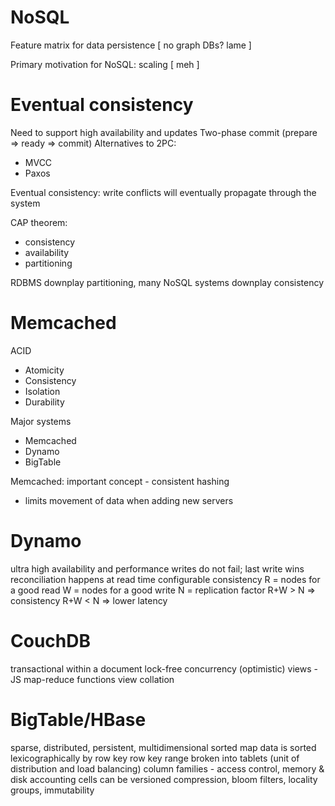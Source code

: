 # NoSQL
Feature matrix for data persistence
[ no graph DBs? lame ]

Primary motivation for NoSQL: scaling
[ meh ]

# Eventual consistency
Need to support high availability and updates
Two-phase commit (prepare => ready => commit)
Alternatives to 2PC: 
* MVCC
* Paxos

Eventual consistency: write conflicts will eventually propagate through the system

CAP theorem:
* consistency
* availability
* partitioning

RDBMS downplay partitioning, many NoSQL systems downplay consistency

# Memcached
ACID
* Atomicity
* Consistency
* Isolation
* Durability

Major systems
* Memcached
* Dynamo
* BigTable

Memcached: important concept - consistent hashing
* limits movement of data when adding new servers

# Dynamo
ultra high availability and performance
writes do not fail; last write wins
reconciliation happens at read time
configurable consistency
R = nodes for a good read
W = nodes for a good write
N = replication factor
R+W > N => consistency
R+W < N => lower latency

# CouchDB
transactional within a document
lock-free concurrency (optimistic)
views - JS map-reduce functions
view collation

# BigTable/HBase
sparse, distributed, persistent, multidimensional sorted map
data is sorted lexicographically by row key
row key range broken into tablets (unit of distribution and load balancing)
column families - access control, memory & disk accounting
cells can be versioned
compression, bloom filters, locality groups, immutability
